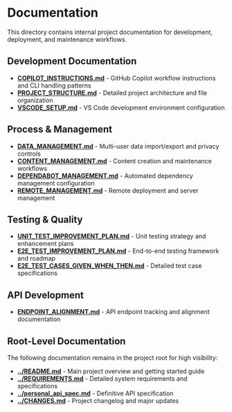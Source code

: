 # Documentation

This directory contains internal project documentation for development, deployment, and maintenance workflows.

## Development Documentation

- **[COPILOT_INSTRUCTIONS.md](COPILOT_INSTRUCTIONS.md)** - GitHub Copilot workflow instructions and CLI handling patterns
- **[PROJECT_STRUCTURE.md](PROJECT_STRUCTURE.md)** - Detailed project architecture and file organization
- **[VSCODE_SETUP.md](VSCODE_SETUP.md)** - VS Code development environment configuration

## Process & Management

- **[DATA_MANAGEMENT.md](DATA_MANAGEMENT.md)** - Multi-user data import/export and privacy controls
- **[CONTENT_MANAGEMENT.md](CONTENT_MANAGEMENT.md)** - Content creation and maintenance workflows
- **[DEPENDABOT_MANAGEMENT.md](DEPENDABOT_MANAGEMENT.md)** - Automated dependency management configuration
- **[REMOTE_MANAGEMENT.md](REMOTE_MANAGEMENT.md)** - Remote deployment and server management

## Testing & Quality

- **[UNIT_TEST_IMPROVEMENT_PLAN.md](UNIT_TEST_IMPROVEMENT_PLAN.md)** - Unit testing strategy and enhancement plans
- **[E2E_TEST_IMPROVEMENT_PLAN.md](E2E_TEST_IMPROVEMENT_PLAN.md)** - End-to-end testing framework and roadmap
- **[E2E_TEST_CASES_GIVEN_WHEN_THEN.md](E2E_TEST_CASES_GIVEN_WHEN_THEN.md)** - Detailed test case specifications

## API Development

- **[ENDPOINT_ALIGNMENT.md](ENDPOINT_ALIGNMENT.md)** - API endpoint tracking and alignment documentation

## Root-Level Documentation

The following documentation remains in the project root for high visibility:

- **[../README.md](../README.md)** - Main project overview and getting started guide
- **[../REQUIREMENTS.md](../REQUIREMENTS.md)** - Detailed system requirements and specifications
- **[../personal_api_spec.md](../personal_api_spec.md)** - Definitive API specification
- **[../CHANGES.md](../CHANGES.md)** - Project changelog and major updates
